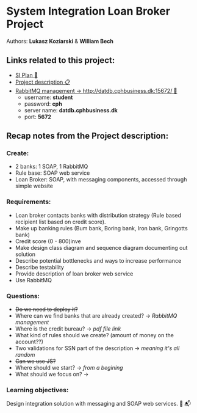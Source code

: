 # System Integration Loan Broker Project
Authors: **Lukasz Koziarski** & **William Bech**

## Links related to this project:
* [SI Plan 📅](https://datsoftlyngby.github.io/soft2017fall/SI_plan.html)
* [Project description 📋](https://github.com/datsoftlyngby/soft2017fall-system-integration-teaching-material/blob/master/assignments/LoanBrokerProject.pdf)
* [RabbitMQ management → http://datdb.cphbusiness.dk:15672/ 🐰](http://datdb.cphbusiness.dk:15672/)
  - username: **student**
  - password: **cph**
  - server name: **datdb.cphbusiness.dk**
  - port: **5672**

## Recap notes from the Project description:
### Create:
- 2 banks: 1 SOAP, 1 RabbitMQ
- Rule base: SOAP web service
- Loan Broker: SOAP, with messaging components, accessed through simple website

### Requirements:
- Loan broker contacts banks with distribution strategy (Rule based recipient list based on credit score).
- Make up banking rules (Bum bank, Boring bank, Iron bank, Gringotts bank)
- Credit score (0 - 800)inve
- Make design class diagram and sequence diagram documenting out solution
- Describe potential bottlenecks and ways to increase performance
- Describe testability
- Provide description of loan broker web service
- Use RabbitMQ

### Questions:
- ~~Do we need to deploy it?~~
- Where can we find banks that are already created? → *RabbitMQ management*
- Where is the credit bureau? → *pdf file link*
- What kind of rules should we create? (amount of money on the account??)
- Two validations for SSN part of the description → *meaning it's all random*
- ~~Can we use JS?~~
- Where should we start? → *from a begining* 
- What should we focus on? →

### Learning objectives:
Design integration solution with messaging and SOAP web services. 📩 📬
